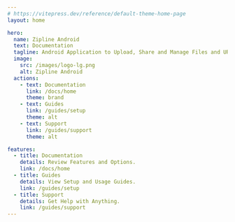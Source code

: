 ```yaml
---
# https://vitepress.dev/reference/default-theme-home-page
layout: home

hero:
  name: Zipline Android
  text: Documentation
  tagline: Android Application to Upload, Share and Manage Files and URLs for a Diced/Zipline v4 Upload Server.
  image:
    src: /images/logo-lg.png
    alt: Zipline Android
  actions:
    - text: Documentation
      link: /docs/home
      theme: brand
    - text: Guides
      link: /guides/setup
      theme: alt
    - text: Support
      link: /guides/support
      theme: alt

features:
  - title: Documentation
    details: Review Features and Options.
    link: /docs/home
  - title: Guides
    details: View Setup and Usage Guides.
    link: /guides/setup
  - title: Support
    details: Get Help with Anything.
    link: /guides/support
---
```

